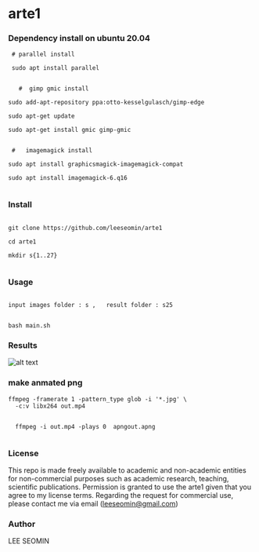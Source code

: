 # arte1

### Dependency install on ubuntu 20.04 


```
 # parallel install
 
 sudo apt install parallel
 
 
   #  gimp gmic install

sudo add-apt-repository ppa:otto-kesselgulasch/gimp-edge

sudo apt-get update

sudo apt-get install gmic gimp-gmic


 #   imagemagick install

sudo apt install graphicsmagick-imagemagick-compat

sudo apt install imagemagick-6.q16


```



### Install

```

git clone https://github.com/leeseomin/arte1

cd arte1

mkdir s{1..27}


```

### Usage
```

input images folder : s ,   result folder : s25


bash main.sh

```

###  Results

![alt text](https://github.com/leeseomin/arte1/blob/main/arles.png)


 
 
### make anmated png
```
ffmpeg -framerate 1 -pattern_type glob -i '*.jpg' \
  -c:v libx264 out.mp4
  
  
  ffmpeg -i out.mp4 -plays 0  apngout.apng
  
```  
  
  

### License

This repo is made freely available to academic and non-academic entities for non-commercial purposes such as academic research, teaching, scientific publications. Permission is granted to use the arte1 given that you agree to my license terms. Regarding the request for commercial use, please contact me via email (leeseomin@gmail.com)



###  Author

LEE SEOMIN
